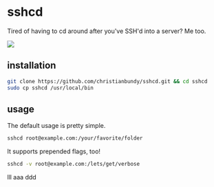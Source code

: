 # sshcd

Tired of having to cd around after you've SSH'd into a server? Me too.

![](http://i.imgur.com/rLvUvxU.png?1)

## installation

```sh
git clone https://github.com/christianbundy/sshcd.git && cd sshcd
sudo cp sshcd /usr/local/bin
```

## usage

The default usage is pretty simple.

```sh
sshcd root@example.com:/your/favorite/folder
```

It supports prepended flags, too!

```sh
sshcd -v root@example.com:/lets/get/verbose
```
lll
aaa
ddd
